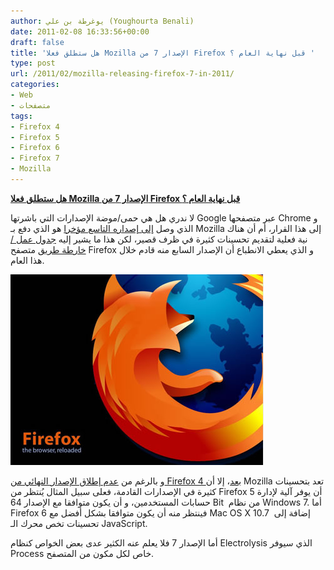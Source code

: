 ```yaml
---
author: يوغرطة بن علي (Youghourta Benali)
date: 2011-02-08 16:33:56+00:00
draft: false
title: 'هل ستطلق فعلا Mozilla الإصدار 7 من Firefox قبل نهاية العام ؟ '
type: post
url: /2011/02/mozilla-releasing-firefox-7-in-2011/
categories:
- Web
- متصفحات
tags:
- Firefox 4
- Firefox 5
- Firefox 6
- Firefox 7
- Mozilla
---
```


**[هل ستطلق فعلا Mozilla الإصدار 7 من Firefox قبل نهاية العام ؟](https://www.it-scoop.com/2011/02/mozilla-releasing-firefox-7-in-2011)**


لا ندري هل هي حمى/موضة الإصدارات التي باشرتها Google عبر متصفحها Chrome و الذي وصل [إلى إصداره التاسع مؤخرا](https://www.it-scoop.com/2011/02/google-chrome-9-final-released/) هو الذي دفع بـ Mozilla إلى هذا القرار، أم أن هناك نية فعلية لتقديم تحسينات كثيرة في ظرف قصير، لكن هذا ما يشير إليه [جدول عمل /خارطة طريق](https://wiki.mozilla.org/Firefox/Roadmap) متصفح Firefox و الذي يعطي الانطباع أن الإصدار السابع منه قادم خلال هذا العام.

[![](mozilla-firefox.jpg)
](https://www.it-scoop.com/2011/02/mozilla-releasing-firefox-7-in-2011)

و بالرغم من [عدم إطلاق الإصدار النهائي من Firefox 4 بعد](https://www.it-scoop.com/2011/01/firefox-4-beta-10/)، إلا أن Mozilla تعد بتحسينات كثيرة في الإصدارات القادمة، فعلى سبيل المثال يُنتظر من Firefox 5 أن يوفر آلية لإدارة حسابات المستخدمين، و أن يكون متوافقا مع الإصدار 64 Bit  من نظام Windows 7. أما Firefox 6 فينتظر منه أن يكون متوافقا بشكل أفضل مع Mac OS X 10.7  إضافة إلى تحسينات تخص محرك الـ JavaScript.

أما الإصدار 7 فلا يعلم عنه الكثير عدى بعض الخواص كنظام Electrolysis الذي سيوفر Process خاص لكل مكون من المتصفح.
